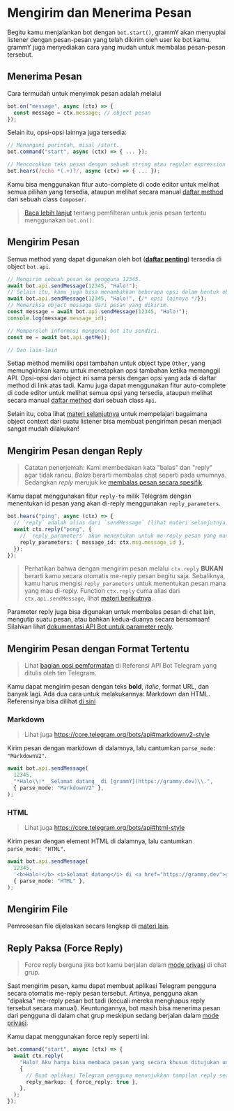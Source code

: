 # Mengirim dan Menerima Pesan

Begitu kamu menjalankan bot dengan `bot.start()`, grammY akan menyuplai listener
dengan pesan-pesan yang telah dikirim oleh user ke bot kamu. grammY juga
menyediakan cara yang mudah untuk membalas pesan-pesan tersebut.

## Menerima Pesan

Cara termudah untuk menyimak pesan adalah melalui

```ts
bot.on("message", async (ctx) => {
  const message = ctx.message; // object pesan
});
```

Selain itu, opsi-opsi lainnya juga tersedia:

```ts
// Menangani perintah, misal /start.
bot.command("start", async (ctx) => { ... });

// Mencocokkan teks pesan dengan sebuah string atau regular expression (regex).
bot.hears(/echo *(.+)?/, async (ctx) => { ... });
```

Kamu bisa menggunakan fitur auto-complete di code editor untuk melihat semua
pilihan yang tersedia, ataupun melihat secara manual
[daftar method](/ref/core/composer) dari sebuah class `Composer`.

> [Baca lebih lanjut](./filter-queries) tentang pemfilteran untuk jenis pesan
> tertentu menggunakan `bot.on()`.

## Mengirim Pesan

Semua method yang dapat digunakan oleh bot
(**[daftar penting](https://core.telegram.org/bots/api#available-methods)**)
tersedia di object `bot.api`.

```ts
// Mengirim sebuah pesan ke pengguna 12345.
await bot.api.sendMessage(12345, "Halo!");
// Selain itu, kamu juga bisa menambahkan beberapa opsi dalam bentuk object.
await bot.api.sendMessage(12345, "Halo!", {/* opsi lainnya */});
// Memeriksa object message dari pesan yang dikirim.
const message = await bot.api.sendMessage(12345, "Halo!");
console.log(message.message_id);

// Memperoleh informasi mengenai bot itu sendiri.
const me = await bot.api.getMe();

// Dan lain-lain
```

Setiap method memiliki opsi tambahan untuk object type `Other`, yang
memungkinkan kamu untuk menetapkan opsi tambahan ketika memanggil API. Opsi-opsi
dari object ini sama persis dengan opsi yang ada di daftar method di link atas
tadi. Kamu juga dapat menggunakan fitur auto-complete di code editor untuk
melihat semua opsi yang tersedia, ataupun melihat secara manual
[daftar method](/ref/core/api) dari sebuah class `Api`.

Selain itu, coba lihat [materi selanjutnya](./context) untuk mempelajari
bagaimana object context dari suatu listener bisa membuat pengiriman pesan
menjadi sangat mudah dilakukan!

## Mengirim Pesan dengan Reply

> Catatan penerjemah: Kami membedakan kata "balas" dan "reply" agar tidak rancu.
> _Balas_ berarti membalas chat seperti pada umumnya. Sedangkan _reply_ merujuk
> ke
> [membalas pesan secara spesifik](https://telegram.org/blog/replies-mentions-hashtags#replies).

Kamu dapat menggunakan fitur `reply-to` milik Telegram dengan menentukan id
pesan yang akan di-reply menggunakan `reply_parameters`.

```ts
bot.hears("ping", async (ctx) => {
  // `reply` adalah alias dari `sendMessage` (lihat materi selanjutnya).
  await ctx.reply("pong", {
    // `reply_parameters` akan menentukan untuk me-reply pesan yang mana.
    reply_parameters: { message_id: ctx.msg.message_id },
  });
});
```

> Perhatikan bahwa dengan mengirim pesan melalui `ctx.reply` **BUKAN** berarti
> kamu secara otomatis me-reply pesan begitu saja. Sebaliknya, kamu harus
> mengisi `reply_parameters` untuk menentukan pesan mana yang mau di-reply.
> Function `ctx.reply` cuma alias dari `ctx.api.sendMessage`, lihat
> [materi berikutnya](./context#aksi-yang-tersedia).

Parameter reply juga bisa digunakan untuk membalas pesan di chat lain, mengutip
suatu pesan, atau bahkan kedua-duanya secara bersamaan! Silahkan lihat
[dokumentasi API Bot untuk parameter reply](https://core.telegram.org/bots/api#replyparameters).

## Mengirim Pesan dengan Format Tertentu

> Lihat
> [bagian opsi pemformatan](https://core.telegram.org/bots/api#formatting-options)
> di Referensi API Bot Telegram yang ditulis oleh tim Telegram.

Kamu dapat mengirim pesan dengan teks **bold**, _italic_, format URL, dan banyak
lagi. Ada dua cara untuk melakukannya: Markdown dan HTML. Referensinya bisa
dilihat [di sini](https://core.telegram.org/bots/api#formatting-options)

### Markdown

> Lihat juga <https://core.telegram.org/bots/api#markdownv2-style>

Kirim pesan dengan markdown di dalamnya, lalu cantumkan
`parse_mode: "MarkdownV2"`.

```ts
await bot.api.sendMessage(
  12345,
  "*Halo\\!* _Selamat datang_ di [grammY](https://grammy.dev)\\.",
  { parse_mode: "MarkdownV2" },
);
```

### HTML

> Lihat juga <https://core.telegram.org/bots/api#html-style>

Kirim pesan dengan element HTML di dalamnya, lalu cantumkan
`parse_mode: "HTML"`.

```ts
await bot.api.sendMessage(
  12345,
  '<b>Halo!</b> <i>Selamat datang</i> di <a href="https://grammy.dev">grammY</a>.',
  { parse_mode: "HTML" },
);
```

## Mengirim File

Pemrosesan file dijelaskan secara lengkap di
[materi lain](./files#mengirim-file).

## Reply Paksa (Force Reply)

> Force reply berguna jika bot kamu berjalan dalam
> [mode privasi](https://core.telegram.org/bots/features#privacy-mode) di chat
> grup.

Saat mengirim pesan, kamu dapat membuat aplikasi Telegram pengguna secara
otomatis me-reply pesan tersebut. Artinya, pengguna akan "dipaksa" me-reply
pesan bot tadi (kecuali mereka menghapus reply tersebut secara manual).
Keuntungannya, bot masih bisa menerima pesan dari pengguna di dalam chat grup
meskipun sedang berjalan dalam
[mode privasi](https://core.telegram.org/bots/features#privacy-mode).

Kamu dapat menggunakan force reply seperti ini:

```ts
bot.command("start", async (ctx) => {
  await ctx.reply(
    "Halo! Aku hanya bisa membaca pesan yang secara khusus ditujukan untuk aku!",
    {
      // Buat aplikasi Telegram pengguna menunjukkan tampilan reply secara otomatis.
      reply_markup: { force_reply: true },
    },
  );
});
```
